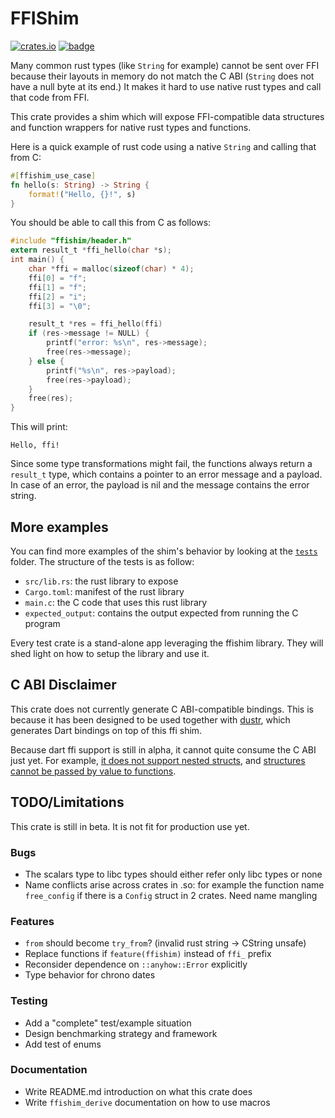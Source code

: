 # FFIShim

[![crates.io](https://img.shields.io/crates/v/ffishim_derive)](https://crates.io/ffishim_derive)
[![badge](https://docs.rs/ffishim_derive/badge.svg)](https://docs.rs/ffishim_derive/)

Many common rust types (like `String` for example) cannot be sent over FFI
because their layouts in memory do not match the C ABI (`String` does not have
a null byte at its end.) It makes it hard to use native rust types and call
that code from FFI.

This crate provides a shim which will expose FFI-compatible data structures and
function wrappers for native rust types and functions.

Here is a quick example of rust code using a native `String` and calling that
from C:

```rust
#[ffishim_use_case]
fn hello(s: String) -> String {
    format!("Hello, {}!", s)
}
```

You should be able to call this from C as follows:

```c
#include "ffishim/header.h"
extern result_t *ffi_hello(char *s);
int main() {
	char *ffi = malloc(sizeof(char) * 4);
	ffi[0] = "f";
	ffi[1] = "f";
	ffi[2] = "i";
	ffi[3] = "\0";

	result_t *res = ffi_hello(ffi)
	if (res->message != NULL) {
		printf("error: %s\n", res->message);
		free(res->message);
	} else {
		printf("%s\n", res->payload);
		free(res->payload);
	}
	free(res);
}
```

This will print:

```
Hello, ffi!
```

Since some type transformations might fail, the functions always return a
`result_t` type, which contains a pointer to an error message and a payload. In
case of an error, the payload is nil and the message contains the error string.

## More examples

You can find more examples of the shim's behavior by looking at the
[`tests`][1] folder. The structure of the tests is as follow:

 - `src/lib.rs`: the rust library to expose
 - `Cargo.toml`: manifest of the rust library
 - `main.c`: the C code that uses this rust library
 - `expected_output`: contains the output expected from running the C program

Every test crate is a stand-alone app leveraging the ffishim library. They will
shed light on how to setup the library and use it.

## C ABI Disclaimer

This crate does not currently generate C ABI-compatible bindings. This is
because it has been designed to be used together with [dustr][2], which
generates Dart bindings on top of this ffi shim.

Because dart ffi support is still in alpha, it cannot quite consume the C ABI
just yet. For example, [it does not support nested structs][3], and [structures
cannot be passed by value to functions][4].

## TODO/Limitations

This crate is still in beta. It is not fit for production use yet.

### Bugs

 - The scalars type to libc types should either refer only libc types or none
 - Name conflicts arise across crates in .so: for example the function name
   `free_config` if there is a `Config` struct in 2 crates. Need name mangling

### Features

 - `from` should become `try_from`? (invalid rust string -> CString unsafe)
 - Replace functions if `feature(ffishim)` instead of `ffi_` prefix
 - Reconsider dependence on `::anyhow::Error` explicitly
 - Type behavior for chrono dates

### Testing

 - Add a "complete" test/example situation
 - Design benchmarking strategy and framework
 - Add test of enums

### Documentation

 - Write README.md introduction on what this crate does
 - Write `ffishim_derive` documentation on how to use macros

[1]: tests/
[2]: https://github.com/mqnfred/dustr
[3]: https://github.com/dart-lang/sdk/issues/37271
[4]: https://github.com/dart-lang/sdk/issues/41062

